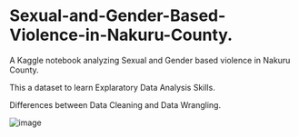 # Sexual-and-Gender-Based-Violence-in-Nakuru-County.
A Kaggle notebook analyzing Sexual and Gender based violence in Nakuru County.

This a dataset to learn Explaratory Data Analysis Skills.

Differences between Data Cleaning and Data Wrangling.

![image](https://github.com/KennethNjuguna/Sexual-and-Gender-Based-Violence-in-Nakuru-County./assets/97665556/9375224a-e14b-48de-8711-819162677395)


